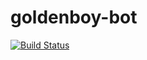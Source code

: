# goldenboy-bot

[![Build Status](https://travis-ci.org/codehangar/goldenboy-bot.svg?branch=master)](https://travis-ci.org/codehangar/goldenboy-bot)
